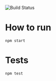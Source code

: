 ![Build Status](https://travis-ci.org/bouker/bouker-ui.svg?branch=master)

# How to run
```
npm start
```

# Tests
```
npm test
```
